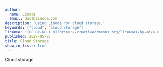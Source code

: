 ```yaml
---
author:
  name: Linode
  email: docs@linode.com
description: 'Using Linode for cloud storage.'
keywords: ["cloud", "cloud storage"]
license: '[CC BY-ND 4.0](https://creativecommons.org/licenses/by-nd/4.0)'
published: 2017-05-23
title: Cloud Storage
show_in_lists: true
---
```


Cloud storage